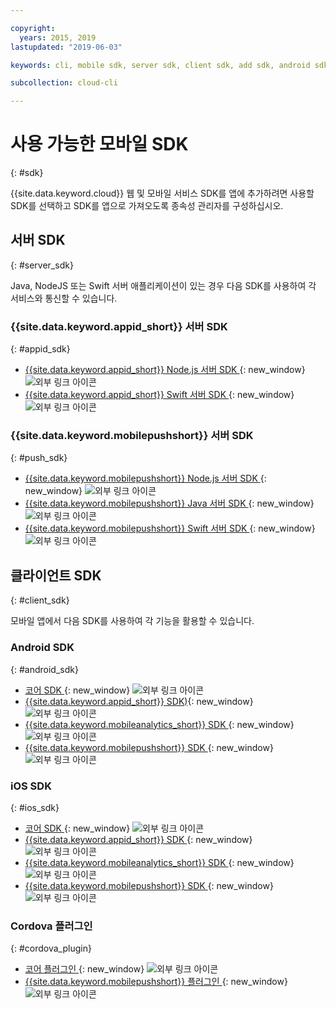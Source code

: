 ```yaml
---

copyright:
  years: 2015, 2019
lastupdated: "2019-06-03"

keywords: cli, mobile sdk, server sdk, client sdk, add sdk, android sdk, cordova

subcollection: cloud-cli

---
```


# 사용 가능한 모바일 SDK
{: #sdk}

{{site.data.keyword.cloud}} 웹 및 모바일 서비스 SDK를 앱에 추가하려면 사용할 SDK를 선택하고 SDK를 앱으로 가져오도록 종속성 관리자를 구성하십시오.

## 서버 SDK
{: #server_sdk}

Java, NodeJS 또는 Swift 서버 애플리케이션이 있는 경우 다음 SDK를 사용하여 각 서비스와 통신할 수 있습니다.

### {{site.data.keyword.appid_short}} 서버 SDK
{: #appid_sdk}

- [{{site.data.keyword.appid_short}} Node.js 서버 SDK ](https://github.com/ibm-cloud-security/appid-serversdk-nodejs){: new_window} ![외부 링크 아이콘](../../icons/launch-glyph.svg "외부 링크 아이콘")
- [{{site.data.keyword.appid_short}} Swift 서버 SDK ](https://github.com/ibm-cloud-security/appid-serversdk-swift){: new_window} ![외부 링크 아이콘](../icons/launch-glyph.svg "외부 링크 아이콘")

### {{site.data.keyword.mobilepushshort}} 서버 SDK
{: #push_sdk}

- [{{site.data.keyword.mobilepushshort}} Node.js 서버 SDK ](https://github.com/ibm-bluemix-mobile-services/bms-pushnotifications-serversdk-nodejs){: new_window} ![외부 링크 아이콘](../../icons/launch-glyph.svg "외부 링크 아이콘")
- [{{site.data.keyword.mobilepushshort}} Java 서버 SDK ](https://github.com/ibm-bluemix-mobile-services/bms-pushnotifications-serversdk-java){: new_window} ![외부 링크 아이콘](../../icons/launch-glyph.svg "외부 링크 아이콘")
- [{{site.data.keyword.mobilepushshort}} Swift 서버 SDK ](https://github.com/ibm-bluemix-mobile-services/bms-pushnotifications-serversdk-swift){: new_window} ![외부 링크 아이콘](../../icons/launch-glyph.svg "외부 링크 아이콘")

## 클라이언트 SDK
{: #client_sdk}

모바일 앱에서 다음 SDK를 사용하여 각 기능을 활용할 수 있습니다.

### Android SDK
{: #android_sdk}

- [코어 SDK ](https://github.com/ibm-bluemix-mobile-services/bms-clientsdk-android-core){: new_window} ![외부 링크 아이콘](../../icons/launch-glyph.svg "외부 링크 아이콘")
- [{{site.data.keyword.appid_short}} SDK)](https://github.com/ibm-cloud-security/appid-clientsdk-android){: new_window} ![외부 링크 아이콘](../../icons/launch-glyph.svg "외부 링크 아이콘")
- [{{site.data.keyword.mobileanalytics_short}} SDK ](https://github.com/ibm-bluemix-mobile-services/bms-clientsdk-android-analytics){: new_window} ![외부 링크 아이콘](../../icons/launch-glyph.svg "외부 링크 아이콘")
- [{{site.data.keyword.mobilepushshort}} SDK ](https://github.com/ibm-bluemix-mobile-services/bms-clientsdk-android-push){: new_window} ![외부 링크 아이콘](../../icons/launch-glyph.svg "외부 링크 아이콘")

### iOS SDK
{: #ios_sdk}

- [코어 SDK ](https://github.com/ibm-bluemix-mobile-services/bms-clientsdk-swift-core){: new_window} ![외부 링크 아이콘](../../icons/launch-glyph.svg "외부 링크 아이콘")
- [{{site.data.keyword.appid_short}} SDK ](https://github.com/ibm-cloud-security/appid-clientsdk-swift){: new_window} ![외부 링크 아이콘](../../icons/launch-glyph.svg "외부 링크 아이콘")
- [{{site.data.keyword.mobileanalytics_short}} SDK ](https://github.com/ibm-bluemix-mobile-services/bms-clientsdk-swift-analytics){: new_window} ![외부 링크 아이콘](../../icons/launch-glyph.svg "외부 링크 아이콘")
- [{{site.data.keyword.mobilepushshort}} SDK ](https://github.com/ibm-bluemix-mobile-services/bms-clientsdk-swift-push){: new_window} ![외부 링크 아이콘](../../icons/launch-glyph.svg "외부 링크 아이콘")

### Cordova 플러그인
{: #cordova_plugin}

- [코어 플러그인 ](https://github.com/ibm-bluemix-mobile-services/bms-clientsdk-cordova-plugin-core){: new_window} ![외부 링크 아이콘](../../icons/launch-glyph.svg "외부 링크 아이콘")
- [{{site.data.keyword.mobilepushshort}} 플러그인 ](https://github.com/ibm-bluemix-mobile-services/bms-clientsdk-cordova-plugin-push){: new_window} ![외부 링크 아이콘](../../icons/launch-glyph.svg "외부 링크 아이콘")
